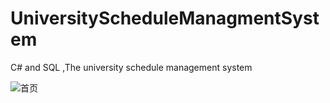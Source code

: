 # UniversityScheduleManagmentSystem
C# and SQL   ,The university schedule management system



![首页](http://upload-images.jianshu.io/upload_images/2245754-25c29f4c64f8bb7b.jpg?imageMogr2/auto-orient/strip%7CimageView2/2/w/1240)

